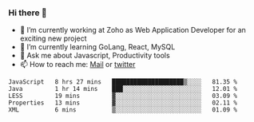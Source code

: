 ### Hi there 👋

- 🔭 I’m currently working at Zoho as Web Application Developer for an exciting new project
- 🌱 I’m currently learning GoLang, React, MySQL
- 💬 Ask me about Javascript, Productivity tools 
- 📫 How to reach me: [Mail](mailto:kvaishak47@gmail.com) or [twitter](https://twitter.com/_kvaishak)

<!--START_SECTION:waka-->
```text
JavaScript   8 hrs 27 mins   ████████████████████▒░░░░   81.35 % 
Java         1 hr 14 mins    ███░░░░░░░░░░░░░░░░░░░░░░   12.01 % 
LESS         19 mins         ▓░░░░░░░░░░░░░░░░░░░░░░░░   03.09 % 
Properties   13 mins         ▓░░░░░░░░░░░░░░░░░░░░░░░░   02.11 % 
XML          6 mins          ▒░░░░░░░░░░░░░░░░░░░░░░░░   01.09 % 
```
<!--END_SECTION:waka-->
